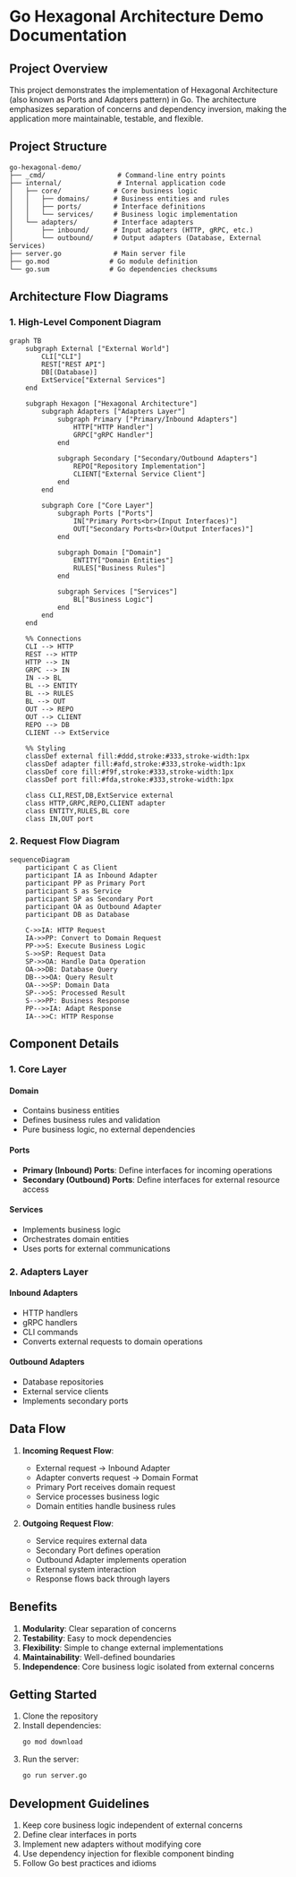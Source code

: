 # Go Hexagonal Architecture Demo Documentation

## Project Overview

This project demonstrates the implementation of Hexagonal Architecture (also known as Ports and Adapters pattern) in Go. The architecture emphasizes separation of concerns and dependency inversion, making the application more maintainable, testable, and flexible.

## Project Structure

```
go-hexagonal-demo/
├── _cmd/                  # Command-line entry points
├── internal/              # Internal application code
│   ├── core/             # Core business logic
│   │   ├── domains/      # Business entities and rules
│   │   ├── ports/        # Interface definitions
│   │   └── services/     # Business logic implementation
│   └── adapters/         # Interface adapters
│       ├── inbound/      # Input adapters (HTTP, gRPC, etc.)
│       └── outbound/     # Output adapters (Database, External Services)
├── server.go             # Main server file
├── go.mod               # Go module definition
└── go.sum               # Go dependencies checksums
```

## Architecture Flow Diagrams

### 1. High-Level Component Diagram

```mermaid
graph TB
    subgraph External ["External World"]
        CLI["CLI"]
        REST["REST API"]
        DB[(Database)]
        ExtService["External Services"]
    end

    subgraph Hexagon ["Hexagonal Architecture"]
        subgraph Adapters ["Adapters Layer"]
            subgraph Primary ["Primary/Inbound Adapters"]
                HTTP["HTTP Handler"]
                GRPC["gRPC Handler"]
            end

            subgraph Secondary ["Secondary/Outbound Adapters"]
                REPO["Repository Implementation"]
                CLIENT["External Service Client"]
            end
        end

        subgraph Core ["Core Layer"]
            subgraph Ports ["Ports"]
                IN["Primary Ports<br>(Input Interfaces)"]
                OUT["Secondary Ports<br>(Output Interfaces)"]
            end

            subgraph Domain ["Domain"]
                ENTITY["Domain Entities"]
                RULES["Business Rules"]
            end

            subgraph Services ["Services"]
                BL["Business Logic"]
            end
        end
    end

    %% Connections
    CLI --> HTTP
    REST --> HTTP
    HTTP --> IN
    GRPC --> IN
    IN --> BL
    BL --> ENTITY
    BL --> RULES
    BL --> OUT
    OUT --> REPO
    OUT --> CLIENT
    REPO --> DB
    CLIENT --> ExtService

    %% Styling
    classDef external fill:#ddd,stroke:#333,stroke-width:1px
    classDef adapter fill:#afd,stroke:#333,stroke-width:1px
    classDef core fill:#f9f,stroke:#333,stroke-width:1px
    classDef port fill:#fda,stroke:#333,stroke-width:1px

    class CLI,REST,DB,ExtService external
    class HTTP,GRPC,REPO,CLIENT adapter
    class ENTITY,RULES,BL core
    class IN,OUT port
```

### 2. Request Flow Diagram

```mermaid
sequenceDiagram
    participant C as Client
    participant IA as Inbound Adapter
    participant PP as Primary Port
    participant S as Service
    participant SP as Secondary Port
    participant OA as Outbound Adapter
    participant DB as Database

    C->>IA: HTTP Request
    IA->>PP: Convert to Domain Request
    PP->>S: Execute Business Logic
    S->>SP: Request Data
    SP->>OA: Handle Data Operation
    OA->>DB: Database Query
    DB-->>OA: Query Result
    OA-->>SP: Domain Data
    SP-->>S: Processed Result
    S-->>PP: Business Response
    PP-->>IA: Adapt Response
    IA-->>C: HTTP Response
```

## Component Details

### 1. Core Layer

#### Domain

- Contains business entities
- Defines business rules and validation
- Pure business logic, no external dependencies

#### Ports

- **Primary (Inbound) Ports**: Define interfaces for incoming operations
- **Secondary (Outbound) Ports**: Define interfaces for external resource access

#### Services

- Implements business logic
- Orchestrates domain entities
- Uses ports for external communications

### 2. Adapters Layer

#### Inbound Adapters

- HTTP handlers
- gRPC handlers
- CLI commands
- Converts external requests to domain operations

#### Outbound Adapters

- Database repositories
- External service clients
- Implements secondary ports

## Data Flow

1. **Incoming Request Flow**:

   - External request → Inbound Adapter
   - Adapter converts request → Domain Format
   - Primary Port receives domain request
   - Service processes business logic
   - Domain entities handle business rules

2. **Outgoing Request Flow**:
   - Service requires external data
   - Secondary Port defines operation
   - Outbound Adapter implements operation
   - External system interaction
   - Response flows back through layers

## Benefits

1. **Modularity**: Clear separation of concerns
2. **Testability**: Easy to mock dependencies
3. **Flexibility**: Simple to change external implementations
4. **Maintainability**: Well-defined boundaries
5. **Independence**: Core business logic isolated from external concerns

## Getting Started

1. Clone the repository
2. Install dependencies:
   ```bash
   go mod download
   ```
3. Run the server:
   ```bash
   go run server.go
   ```

## Development Guidelines

1. Keep core business logic independent of external concerns
2. Define clear interfaces in ports
3. Implement new adapters without modifying core
4. Use dependency injection for flexible component binding
5. Follow Go best practices and idioms
